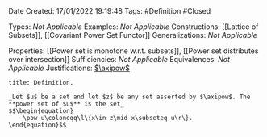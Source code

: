 <br />
<br />

Date Created: 17/01/2022 19:19:48
Tags: #Definition #Closed 

Types: _Not Applicable_
Examples: _Not Applicable_ 
Constructions: [[Lattice of Subsets]], [[Covariant Power Set Functor]]
Generalizations: _Not Applicable_

Properties: [[Power set is monotone w.r.t. subsets]], [[Power set distributes over intersection]]
Sufficiencies: _Not Applicable_
Equivalences: _Not Applicable_
Justifications: [$\axipow$](Axiom%20of%20Power%20Set.md)

``` ad-Definition
title: Definition.

_Let $u$ be a set and let $z$ be any set asserted by $\axipow$. The **power set of $u$** is the set_
$$\begin{equation}
    \pow u\coloneqq\l\{x\in z\mid x\subseteq u\r\}.
\end{equation}$$

```
